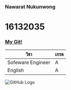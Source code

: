 ### Nawarat Nukunwong

# 16132035
### [My Git!](http://google.com)

วิชา | เกรด
---------- | ----------- 
Sofeware Engineer | A
English | A
![GitHub Logo](/Pond/th.jpg)